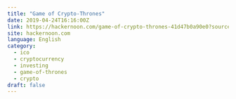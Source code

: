 ```yaml
---
title: "Game of Crypto-Thrones"
date: 2019-04-24T16:16:00Z
link: https://hackernoon.com/game-of-crypto-thrones-41d47b0a90e0?source=rss----3a8144eabfe3---4
site: hackernoon.com
language: English
category:
  - ico
  - cryptocurrency
  - investing
  - game-of-thrones
  - crypto
draft: false
---
```

